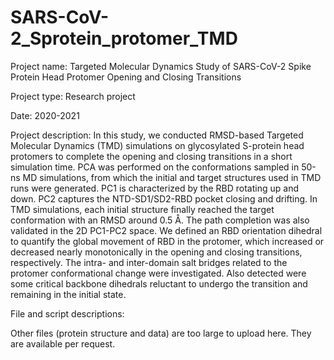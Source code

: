 # SARS-CoV-2_Sprotein_protomer_TMD

Project name: 
Targeted Molecular Dynamics Study of SARS-CoV-2 Spike Protein Head Protomer Opening and Closing Transitions

Project type: 
Research project

Date: 2020-2021

Project description: 
In this study, we conducted RMSD-based Targeted Molecular Dynamics (TMD) simulations on glycosylated S-protein head protomers to complete the opening and closing transitions in a short simulation time. PCA was performed on the conformations sampled in 50-ns MD simulations, from which the initial and target structures used in TMD runs were generated. PC1 is characterized by the RBD rotating up and down. PC2 captures the NTD-SD1/SD2-RBD pocket closing and drifting. In TMD simulations, each initial structure finally reached the target conformation with an RMSD around 0.5 Å. The path completion was also validated in the 2D PC1-PC2 space. We defined an RBD orientation dihedral to quantify the global movement of RBD in the protomer, which increased or decreased nearly monotonically in the opening and closing transitions, respectively. The intra- and inter-domain salt bridges related to the protomer conformational change were investigated. Also detected were some critical backbone dihedrals reluctant to undergo the transition and remaining in the initial state.

File and script descriptions:


Other files (protein structure and data) are too large to upload here. They are available per request.
